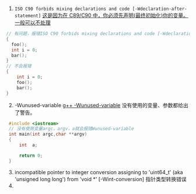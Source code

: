 1. `ISO C90 forbids mixing declarations and code [-Wdeclaration-after-statement]`
  [这是因为在 C89/C90 中，你必须先声明(最终初始化)你的变量。  一般可以不处理](https://stackoverflow.com/questions/42262965/warning-iso-c90-forbids-mixing-declarations-and-code-wdeclaration-after-state)
  ```c
  // 有问题，报错ISO C90 forbids mixing declarations and code [-Wdeclaration-after-statement]
  {
    foo();
    int i = 0;
    bar();
  }
  // 不会报错
  {
      int i = 0;
      foo();
      bar();
  }
  ```

2. -Wunused-variable
 [g++ -Wunused-variable](https://stackoverflow.com/questions/19750690/wunused-variable-compiler-says-error)  没有使用的变量、参数都给出了警告。
 ```c++
  #include <iostream>
  // 没有使用变量argc，argv，a就会报错Wunused-variable
  int main(int argc,char **argv)
  { 
      int  a;

      return 0;
  }
```
3.  incompatible pointer to integer conversion assigning to 'uint64_t' (aka 'unsigned long long') from 'void *' [-Wint-conversion]
指针类型转换错误
5.  
